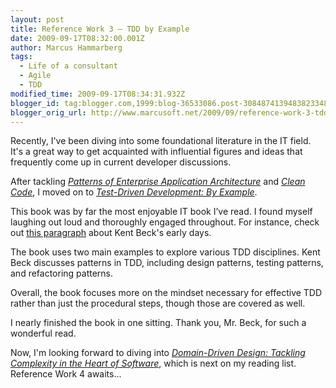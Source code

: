 ```yaml
---
layout: post
title: Reference Work 3 – TDD by Example
date: 2009-09-17T08:32:00.001Z
author: Marcus Hammarberg
tags:
  - Life of a consultant
  - Agile
  - TDD
modified_time: 2009-09-17T08:34:31.932Z
blogger_id: tag:blogger.com,1999:blog-36533086.post-3084874139483823348
blogger_orig_url: http://www.marcusoft.net/2009/09/reference-work-3-tdd-by-example.html
---
```


Recently, I've been diving into some foundational literature in the IT field. It's a great way to get acquainted with influential figures and ideas that frequently come up in current developer discussions.

After tackling *[Patterns of Enterprise Application Architecture](http://books.google.se/books?id=FyWZt5DdvFkC&dq=Patterns+of+Enterprise+Architecture&printsec=frontcover&source=bl&ots=eEBsZAYx9w&sig=TNqgtVMmDoTg8GVttcoC3YlNR4E&hl=sv&ei=KvKxSqGpKpGk4Qb_4JjEDg&sa=X&oi=book_result&ct=result&resnum=3#v=onepage&q=&f=false)* and *[Clean Code](http://books.google.se/books?id=dwSfGQAACAAJ&dq=Clean+Code&ei=SfKxStnQM6XCywSpjpHrAg)*, I moved on to *[Test-Driven Development: By Example](http://books.google.se/books?id=gFgnde_vwMAC&pg=PR12&dq=TDD+by+example&ei=YfKxSuCrKKbAygS7s8CvAw#v=onepage&q=TDD%20by%20example&f=false)*.

This book was by far the most enjoyable IT book I’ve read. I found myself laughing out loud and thoroughly engaged throughout. For instance, check out [this paragraph](http://books.google.se/books?id=gFgnde_vwMAC&pg=PR12&dq=TDD+by+example&ei=YfKxSuCrKKbAygS7s8CvAw#v=onepage&q=young%20programmer&f=false) about Kent Beck's early days.

The book uses two main examples to explore various TDD disciplines. Kent Beck discusses patterns in TDD, including design patterns, testing patterns, and refactoring patterns.

Overall, the book focuses more on the mindset necessary for effective TDD rather than just the procedural steps, though those are covered as well.

I nearly finished the book in one sitting. Thank you, Mr. Beck, for such a wonderful read.

Now, I'm looking forward to diving into *[Domain-Driven Design: Tackling Complexity in the Heart of Software](http://books.google.se/books?id=7dlaMs0SECsC&dq=domain+driven+design+evans&printsec=frontcover&source=bn&hl=sv&ei=TPSxSur8FtzKjAeql6XVCw&sa=X&oi=book_result&ct=result&resnum=4#v=onepage&q=&f=false)*, which is next on my reading list. Reference Work 4 awaits...
